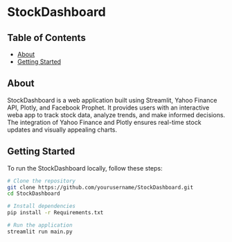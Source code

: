 # StockDashboard


## Table of Contents

- [About](#about)
- [Getting Started](#getting-started)

## About

StockDashboard is a web application built using Streamlit, Yahoo Finance API, Plotly, and Facebook Prophet. 
It provides users with an interactive weba app to track stock data, analyze trends, and make informed decisions. 
The integration of Yahoo Finance and Plotly ensures real-time stock updates and visually appealing charts.

## Getting Started

To run the StockDashboard locally, follow these steps:

```bash
# Clone the repository
git clone https://github.com/yourusername/StockDashboard.git
cd StockDashboard

# Install dependencies
pip install -r Requirements.txt

# Run the application
streamlit run main.py





